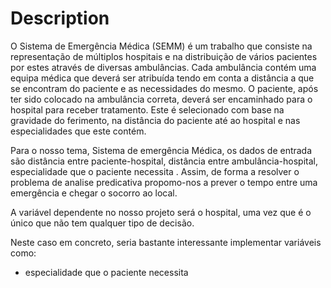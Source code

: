 # Description

O Sistema de Emergência Médica (SEMM) é um trabalho que consiste na representação de múltiplos hospitais e na distribuição de vários pacientes por estes através de diversas ambulâncias. Cada ambulância contém uma equipa médica que deverá ser atribuída tendo em conta a distância a que se encontram do paciente e as necessidades do mesmo. O paciente, após ter sido colocado na ambulância correta, deverá ser encaminhado para o hospital para receber tratamento. Este é selecionado com base na gravidade do ferimento, na distância do paciente até ao hospital e nas especialidades que este contém.

Para o nosso tema, Sistema de emergência Médica, os dados de entrada são distância entre paciente-hospital, distância entre ambulância-hospital, especialidade que o paciente necessita . Assim, de forma a resolver o problema de analise predicativa propomo-nos a prever o tempo entre uma emergência e chegar o socorro ao local.

A variável dependente no nosso projeto será o hospital, uma vez que é o único que não tem qualquer tipo de decisão.  

Neste caso em concreto, seria bastante interessante implementar variáveis como:
* especialidade que o paciente necessita
